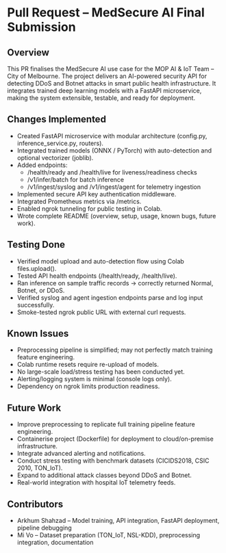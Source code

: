 # Pull Request – MedSecure AI Final Submission

## Overview
This PR finalises the MedSecure AI use case for the MOP AI & IoT Team – City of Melbourne.
The project delivers an AI-powered security API for detecting DDoS and Botnet attacks in smart public health infrastructure. It integrates trained deep learning models with a FastAPI microservice, making the system extensible, testable, and ready for deployment.

## Changes Implemented
- Created FastAPI microservice with modular architecture (config.py, inference_service.py, routers).
- Integrated trained models (ONNX / PyTorch) with auto-detection and optional vectorizer (joblib).
- Added endpoints:
  - /health/ready and /health/live for liveness/readiness checks
  - /v1/infer/batch for batch inference
  - /v1/ingest/syslog and /v1/ingest/agent for telemetry ingestion
- Implemented secure API key authentication middleware.
- Integrated Prometheus metrics via /metrics.
- Enabled ngrok tunneling for public testing in Colab.
- Wrote complete README (overview, setup, usage, known bugs, future work).

## Testing Done
- Verified model upload and auto-detection flow using Colab files.upload().
- Tested API health endpoints (/health/ready, /health/live).
- Ran inference on sample traffic records → correctly returned Normal, Botnet, or DDoS.
- Verified syslog and agent ingestion endpoints parse and log input successfully.
- Smoke-tested ngrok public URL with external curl requests.

## Known Issues
- Preprocessing pipeline is simplified; may not perfectly match training feature engineering.
- Colab runtime resets require re-upload of models.
- No large-scale load/stress testing has been conducted yet.
- Alerting/logging system is minimal (console logs only).
- Dependency on ngrok limits production readiness.

## Future Work
- Improve preprocessing to replicate full training pipeline feature engineering.
- Containerise project (Dockerfile) for deployment to cloud/on-premise infrastructure.
- Integrate advanced alerting and notifications.
- Conduct stress testing with benchmark datasets (CICIDS2018, CSIC 2010, TON_IoT).
- Expand to additional attack classes beyond DDoS and Botnet.
- Real-world integration with hospital IoT telemetry feeds.

## Contributors
- Arkhum Shahzad – Model training, API integration, FastAPI deployment, pipeline debugging
- Mi Vo – Dataset preparation (TON_IoT, NSL-KDD), preprocessing integration, documentation
